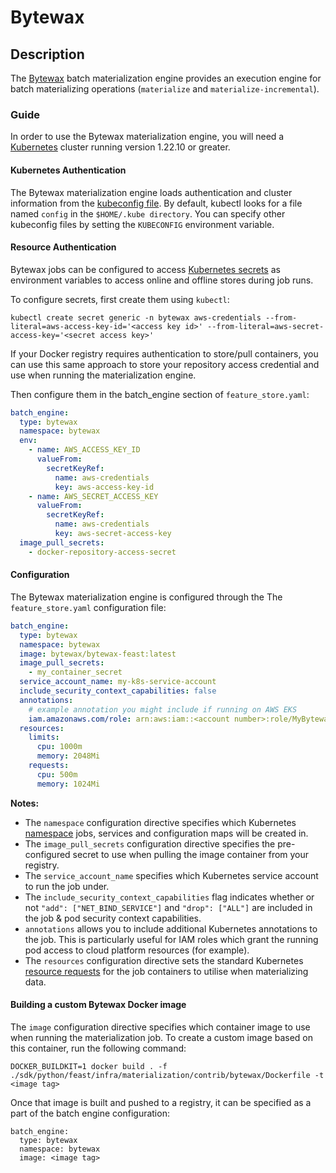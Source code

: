 # Bytewax

## Description

The [Bytewax](https://bytewax.io) batch materialization engine provides an execution
engine for batch materializing operations (`materialize` and `materialize-incremental`).

### Guide

In order to use the Bytewax materialization engine, you will need a [Kubernetes](https://kubernetes.io/) cluster running version 1.22.10 or greater.

#### Kubernetes Authentication

The Bytewax materialization engine loads authentication and cluster information from the [kubeconfig file](https://kubernetes.io/docs/concepts/configuration/organize-cluster-access-kubeconfig/). By default, kubectl looks for a file named `config` in the `$HOME/.kube directory`. You can specify other kubeconfig files by setting the `KUBECONFIG` environment variable.

#### Resource Authentication

Bytewax jobs can be configured to access [Kubernetes secrets](https://kubernetes.io/docs/concepts/configuration/secret/) as environment variables to access online and offline stores during job runs.

To configure secrets, first create them using `kubectl`:

``` shell
kubectl create secret generic -n bytewax aws-credentials --from-literal=aws-access-key-id='<access key id>' --from-literal=aws-secret-access-key='<secret access key>'
```

If your Docker registry requires authentication to store/pull containers, you can use this same approach to store your repository access credential and use when running the materialization engine.

Then configure them in the batch_engine section of `feature_store.yaml`:

``` yaml
batch_engine:
  type: bytewax
  namespace: bytewax
  env:
    - name: AWS_ACCESS_KEY_ID
      valueFrom:
        secretKeyRef:
          name: aws-credentials
          key: aws-access-key-id
    - name: AWS_SECRET_ACCESS_KEY
      valueFrom:
        secretKeyRef:
          name: aws-credentials
          key: aws-secret-access-key
  image_pull_secrets:
    - docker-repository-access-secret
```

#### Configuration

The Bytewax materialization engine is configured through the The `feature_store.yaml` configuration file:

``` yaml
batch_engine:
  type: bytewax
  namespace: bytewax
  image: bytewax/bytewax-feast:latest
  image_pull_secrets:
    - my_container_secret
  service_account_name: my-k8s-service-account
  include_security_context_capabilities: false
  annotations:
    # example annotation you might include if running on AWS EKS
    iam.amazonaws.com/role: arn:aws:iam::<account number>:role/MyBytewaxPlatformRole
  resources:
    limits:
      cpu: 1000m
      memory: 2048Mi
    requests:
      cpu: 500m
      memory: 1024Mi
```

**Notes:**

* The `namespace` configuration directive specifies which Kubernetes [namespace](https://kubernetes.io/docs/concepts/overview/working-with-objects/namespaces/) jobs, services and configuration maps will be created in.
* The `image_pull_secrets` configuration directive specifies the pre-configured secret to use when pulling the image container from your registry.
* The `service_account_name` specifies which Kubernetes service account to run the job under.
* The `include_security_context_capabilities` flag indicates whether or not `"add": ["NET_BIND_SERVICE"]` and `"drop": ["ALL"]` are included in the job & pod security context capabilities.
* `annotations` allows you to include additional Kubernetes annotations to the job. This is particularly useful for IAM roles which grant the running pod access to cloud platform resources (for example).
* The `resources` configuration directive sets the standard Kubernetes [resource requests](https://kubernetes.io/docs/concepts/configuration/manage-resources-containers/) for the job containers to utilise when materializing data.

#### Building a custom Bytewax Docker image

The `image` configuration directive specifies which container image to use when running the materialization job. To create a custom image based on this container, run the following command:

``` shell
DOCKER_BUILDKIT=1 docker build . -f ./sdk/python/feast/infra/materialization/contrib/bytewax/Dockerfile -t <image tag>
```

Once that image is built and pushed to a registry, it can be specified as a part of the batch engine configuration:

``` shell
batch_engine:
  type: bytewax
  namespace: bytewax
  image: <image tag>
```

